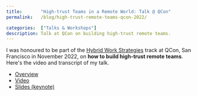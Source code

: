 ```yaml
---
title:       "High-trust Teams in a Remote World: Talk @ QCon"
permalink:   /blog/high-trust-remote-teams-qcon-2022/

categories:  ["Talks & Workshops"]
description: Talk at QCon on building high-trust remote teams.
---
```


I was honoured to be part of the [Hybrid Work Strategies](https://plus.qconferences.com/track/nov2022/after-hybrid-work-strategies) track at QCon, San Francisco in November 2022, on **how to build high-trust remote teams**. Here's the video and transcript of my talk.

- [Overview](https://plus.qconferences.com/presentation/nov2022/building-high-trust-and-high-performing-teams-shopify-remote-world)
- [Video](https://www.infoq.com/presentations/digital-hybrid-shopify/)
- [Slides (keynote)](https://www.icloud.com/keynote/01bvCxQakQDnXcCc34u3n0jxg#2022Q4_-_QCon_-_Building_High-Trust_and_High-Performing_Teams_at_Shopify_in_a_Remote_World)
